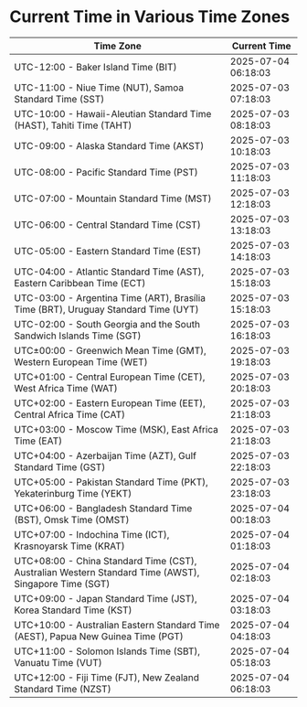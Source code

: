 # Current Time in Various Time Zones

| Time Zone | Current Time |
|-----------|--------------|
| UTC-12:00 - Baker Island Time (BIT) | 2025-07-04 06:18:03 |
| UTC-11:00 - Niue Time (NUT), Samoa Standard Time (SST) | 2025-07-03 07:18:03 |
| UTC-10:00 - Hawaii-Aleutian Standard Time (HAST), Tahiti Time (TAHT) | 2025-07-03 08:18:03 |
| UTC-09:00 - Alaska Standard Time (AKST) | 2025-07-03 10:18:03 |
| UTC-08:00 - Pacific Standard Time (PST) | 2025-07-03 11:18:03 |
| UTC-07:00 - Mountain Standard Time (MST) | 2025-07-03 12:18:03 |
| UTC-06:00 - Central Standard Time (CST) | 2025-07-03 13:18:03 |
| UTC-05:00 - Eastern Standard Time (EST) | 2025-07-03 14:18:03 |
| UTC-04:00 - Atlantic Standard Time (AST), Eastern Caribbean Time (ECT) | 2025-07-03 15:18:03 |
| UTC-03:00 - Argentina Time (ART), Brasília Time (BRT), Uruguay Standard Time (UYT) | 2025-07-03 15:18:03 |
| UTC-02:00 - South Georgia and the South Sandwich Islands Time (SGT) | 2025-07-03 16:18:03 |
| UTC±00:00 - Greenwich Mean Time (GMT), Western European Time (WET) | 2025-07-03 19:18:03 |
| UTC+01:00 - Central European Time (CET), West Africa Time (WAT) | 2025-07-03 20:18:03 |
| UTC+02:00 - Eastern European Time (EET), Central Africa Time (CAT) | 2025-07-03 21:18:03 |
| UTC+03:00 - Moscow Time (MSK), East Africa Time (EAT) | 2025-07-03 21:18:03 |
| UTC+04:00 - Azerbaijan Time (AZT), Gulf Standard Time (GST) | 2025-07-03 22:18:03 |
| UTC+05:00 - Pakistan Standard Time (PKT), Yekaterinburg Time (YEKT) | 2025-07-03 23:18:03 |
| UTC+06:00 - Bangladesh Standard Time (BST), Omsk Time (OMST) | 2025-07-04 00:18:03 |
| UTC+07:00 - Indochina Time (ICT), Krasnoyarsk Time (KRAT) | 2025-07-04 01:18:03 |
| UTC+08:00 - China Standard Time (CST), Australian Western Standard Time (AWST), Singapore Time (SGT) | 2025-07-04 02:18:03 |
| UTC+09:00 - Japan Standard Time (JST), Korea Standard Time (KST) | 2025-07-04 03:18:03 |
| UTC+10:00 - Australian Eastern Standard Time (AEST), Papua New Guinea Time (PGT) | 2025-07-04 04:18:03 |
| UTC+11:00 - Solomon Islands Time (SBT), Vanuatu Time (VUT) | 2025-07-04 05:18:03 |
| UTC+12:00 - Fiji Time (FJT), New Zealand Standard Time (NZST) | 2025-07-04 06:18:03 |

